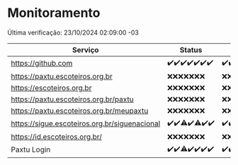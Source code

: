 # Monitoramento

Última verificação: 23/10/2024 02:09:00 -03

|Serviço|Status|Últimas 24h|
|---|---|---|
|https://github.com|<span title="2024-10-16: OK=23">✔️</span><span title="2024-10-17: OK=23">✔️</span><span title="2024-10-18: OK=23">✔️</span><span title="2024-10-19: OK=23">✔️</span><span title="2024-10-20: OK=23">✔️</span><span title="2024-10-21: OK=23">✔️</span><span title="2024-10-22: OK=5">✔️</span>|<span title="22/10/2024 03:12:00 -03 : 200">✔️</span><span title="22/10/2024 04:09:00 -03 : 200">✔️</span><span title="22/10/2024 05:11:00 -03 : 200">✔️</span><span title="22/10/2024 06:08:00 -03 : 200">✔️</span><span title="22/10/2024 07:08:00 -03 : 200">✔️</span><span title="22/10/2024 08:07:00 -03 : 200">✔️</span><span title="22/10/2024 09:15:00 -03 : 200">✔️</span><span title="22/10/2024 10:18:00 -03 : 200">✔️</span><span title="22/10/2024 11:08:00 -03 : 200">✔️</span><span title="22/10/2024 12:08:00 -03 : 200">✔️</span><span title="22/10/2024 13:10:00 -03 : 200">✔️</span><span title="22/10/2024 14:07:00 -03 : 200">✔️</span><span title="22/10/2024 15:11:00 -03 : 200">✔️</span><span title="22/10/2024 16:07:00 -03 : 200">✔️</span><span title="22/10/2024 17:09:00 -03 : 200">✔️</span><span title="22/10/2024 18:07:00 -03 : 200">✔️</span><span title="22/10/2024 19:08:00 -03 : 200">✔️</span><span title="22/10/2024 20:09:00 -03 : 200">✔️</span><span title="22/10/2024 21:39:00 -03 : 200">✔️</span><span title="22/10/2024 23:10:00 -03 : 200">✔️</span><span title="23/10/2024 00:14:00 -03 : 200">✔️</span><span title="23/10/2024 01:10:00 -03 : 200">✔️</span><span title="23/10/2024 02:08:00 -03 : 200">✔️</span>|
|https://paxtu.escoteiros.org.br|<span title="2024-10-16: Falhas=23">❌</span><span title="2024-10-17: Falhas=23">❌</span><span title="2024-10-18: Falhas=23">❌</span><span title="2024-10-19: Falhas=23">❌</span><span title="2024-10-20: Falhas=23">❌</span><span title="2024-10-21: Falhas=23">❌</span><span title="2024-10-22: Falhas=5">❌</span>|<span title="22/10/2024 03:12:00 -03 : 403">❌</span><span title="22/10/2024 04:09:00 -03 : 403">❌</span><span title="22/10/2024 05:11:00 -03 : 403">❌</span><span title="22/10/2024 06:08:00 -03 : 403">❌</span><span title="22/10/2024 07:08:00 -03 : 403">❌</span><span title="22/10/2024 08:07:00 -03 : 403">❌</span><span title="22/10/2024 09:15:00 -03 : 403">❌</span><span title="22/10/2024 10:18:00 -03 : 403">❌</span><span title="22/10/2024 11:08:00 -03 : 403">❌</span><span title="22/10/2024 12:08:00 -03 : 403">❌</span><span title="22/10/2024 13:10:00 -03 : 403">❌</span><span title="22/10/2024 14:07:00 -03 : 403">❌</span><span title="22/10/2024 15:11:00 -03 : 403">❌</span><span title="22/10/2024 16:07:00 -03 : 403">❌</span><span title="22/10/2024 17:09:00 -03 : 403">❌</span><span title="22/10/2024 18:07:00 -03 : 403">❌</span><span title="22/10/2024 19:08:00 -03 : 403">❌</span><span title="22/10/2024 20:09:00 -03 : 403">❌</span><span title="22/10/2024 21:39:00 -03 : 403">❌</span><span title="22/10/2024 23:10:00 -03 : 403">❌</span><span title="23/10/2024 00:14:00 -03 : 403">❌</span><span title="23/10/2024 01:10:00 -03 : 403">❌</span><span title="23/10/2024 02:09:00 -03 : 403">❌</span>|
|https://escoteiros.org.br|<span title="2024-10-16: Falhas=23">❌</span><span title="2024-10-17: Falhas=23">❌</span><span title="2024-10-18: Falhas=23">❌</span><span title="2024-10-19: Falhas=23">❌</span><span title="2024-10-20: Falhas=23">❌</span><span title="2024-10-21: Falhas=23">❌</span><span title="2024-10-22: Falhas=5">❌</span>|<span title="22/10/2024 03:12:00 -03 : 403">❌</span><span title="22/10/2024 04:09:00 -03 : 403">❌</span><span title="22/10/2024 05:11:00 -03 : 403">❌</span><span title="22/10/2024 06:08:00 -03 : 403">❌</span><span title="22/10/2024 07:08:00 -03 : 403">❌</span><span title="22/10/2024 08:07:00 -03 : 403">❌</span><span title="22/10/2024 09:15:00 -03 : 403">❌</span><span title="22/10/2024 10:18:00 -03 : 403">❌</span><span title="22/10/2024 11:08:00 -03 : 403">❌</span><span title="22/10/2024 12:08:00 -03 : 403">❌</span><span title="22/10/2024 13:10:00 -03 : 403">❌</span><span title="22/10/2024 14:07:00 -03 : 403">❌</span><span title="22/10/2024 15:11:00 -03 : 403">❌</span><span title="22/10/2024 16:07:00 -03 : 403">❌</span><span title="22/10/2024 17:09:00 -03 : 403">❌</span><span title="22/10/2024 18:07:00 -03 : 403">❌</span><span title="22/10/2024 19:08:00 -03 : 403">❌</span><span title="22/10/2024 20:09:00 -03 : 403">❌</span><span title="22/10/2024 21:39:00 -03 : 403">❌</span><span title="22/10/2024 23:10:00 -03 : 403">❌</span><span title="23/10/2024 00:14:00 -03 : 403">❌</span><span title="23/10/2024 01:10:00 -03 : 403">❌</span><span title="23/10/2024 02:09:00 -03 : 403">❌</span>|
|https://paxtu.escoteiros.org.br/paxtu|<span title="2024-10-16: Falhas=23">❌</span><span title="2024-10-17: Falhas=23">❌</span><span title="2024-10-18: Falhas=23">❌</span><span title="2024-10-19: Falhas=23">❌</span><span title="2024-10-20: Falhas=23">❌</span><span title="2024-10-21: Falhas=23">❌</span><span title="2024-10-22: Falhas=5">❌</span>|<span title="22/10/2024 03:12:00 -03 : 403">❌</span><span title="22/10/2024 04:09:00 -03 : 403">❌</span><span title="22/10/2024 05:11:00 -03 : 403">❌</span><span title="22/10/2024 06:08:00 -03 : 403">❌</span><span title="22/10/2024 07:08:00 -03 : 403">❌</span><span title="22/10/2024 08:07:00 -03 : 403">❌</span><span title="22/10/2024 09:15:00 -03 : 403">❌</span><span title="22/10/2024 10:18:00 -03 : 403">❌</span><span title="22/10/2024 11:08:00 -03 : 403">❌</span><span title="22/10/2024 12:08:00 -03 : 403">❌</span><span title="22/10/2024 13:10:00 -03 : 403">❌</span><span title="22/10/2024 14:07:00 -03 : 403">❌</span><span title="22/10/2024 15:11:00 -03 : 403">❌</span><span title="22/10/2024 16:07:00 -03 : 403">❌</span><span title="22/10/2024 17:09:00 -03 : 403">❌</span><span title="22/10/2024 18:07:00 -03 : 403">❌</span><span title="22/10/2024 19:08:00 -03 : 403">❌</span><span title="22/10/2024 20:09:00 -03 : 403">❌</span><span title="22/10/2024 21:39:00 -03 : 403">❌</span><span title="22/10/2024 23:11:00 -03 : 403">❌</span><span title="23/10/2024 00:14:00 -03 : 403">❌</span><span title="23/10/2024 01:10:00 -03 : 403">❌</span><span title="23/10/2024 02:09:00 -03 : 403">❌</span>|
|https://paxtu.escoteiros.org.br/meupaxtu|<span title="2024-10-16: Falhas=23">❌</span><span title="2024-10-17: Falhas=23">❌</span><span title="2024-10-18: Falhas=23">❌</span><span title="2024-10-19: Falhas=23">❌</span><span title="2024-10-20: Falhas=23">❌</span><span title="2024-10-21: Falhas=23">❌</span><span title="2024-10-22: Falhas=5">❌</span>|<span title="22/10/2024 03:12:00 -03 : 403">❌</span><span title="22/10/2024 04:09:00 -03 : 403">❌</span><span title="22/10/2024 05:11:00 -03 : 403">❌</span><span title="22/10/2024 06:08:00 -03 : 403">❌</span><span title="22/10/2024 07:08:00 -03 : 403">❌</span><span title="22/10/2024 08:07:00 -03 : 403">❌</span><span title="22/10/2024 09:15:00 -03 : 403">❌</span><span title="22/10/2024 10:18:00 -03 : 403">❌</span><span title="22/10/2024 11:08:00 -03 : 403">❌</span><span title="22/10/2024 12:08:00 -03 : 403">❌</span><span title="22/10/2024 13:10:00 -03 : 403">❌</span><span title="22/10/2024 14:07:00 -03 : 403">❌</span><span title="22/10/2024 15:11:00 -03 : 403">❌</span><span title="22/10/2024 16:07:00 -03 : 403">❌</span><span title="22/10/2024 17:09:00 -03 : 403">❌</span><span title="22/10/2024 18:07:00 -03 : 403">❌</span><span title="22/10/2024 19:08:00 -03 : 403">❌</span><span title="22/10/2024 20:09:00 -03 : 403">❌</span><span title="22/10/2024 21:39:00 -03 : 403">❌</span><span title="22/10/2024 23:11:00 -03 : 403">❌</span><span title="23/10/2024 00:14:00 -03 : 403">❌</span><span title="23/10/2024 01:10:00 -03 : 403">❌</span><span title="23/10/2024 02:09:00 -03 : 403">❌</span>|
|https://sigue.escoteiros.org.br/siguenacional|<span title="2024-10-16: OK=23">✔️</span><span title="2024-10-17: OK=23">✔️</span><span title="2024-10-18: OK=18, Falhas=5">⚠️</span><span title="2024-10-19: OK=23">✔️</span><span title="2024-10-20: OK=22, Falhas=1">⚠️</span><span title="2024-10-21: OK=23">✔️</span><span title="2024-10-22: OK=5">✔️</span>|<span title="22/10/2024 03:12:00 -03 : 200">✔️</span><span title="22/10/2024 04:09:00 -03 : 200">✔️</span><span title="22/10/2024 05:11:00 -03 : 200">✔️</span><span title="22/10/2024 06:08:00 -03 : 200">✔️</span><span title="22/10/2024 07:08:00 -03 : 200">✔️</span><span title="22/10/2024 08:07:00 -03 : 200">✔️</span><span title="22/10/2024 09:15:00 -03 : 200">✔️</span><span title="22/10/2024 10:18:00 -03 : 200">✔️</span><span title="22/10/2024 11:08:00 -03 : 200">✔️</span><span title="22/10/2024 12:08:00 -03 : 200">✔️</span><span title="22/10/2024 13:10:00 -03 : 200">✔️</span><span title="22/10/2024 14:07:00 -03 : 200">✔️</span><span title="22/10/2024 15:11:00 -03 : 200">✔️</span><span title="22/10/2024 16:07:00 -03 : 200">✔️</span><span title="22/10/2024 17:09:00 -03 : 200">✔️</span><span title="22/10/2024 18:07:00 -03 : 200">✔️</span><span title="22/10/2024 19:08:00 -03 : 200">✔️</span><span title="22/10/2024 20:09:00 -03 : 200">✔️</span><span title="22/10/2024 21:39:00 -03 : 200">✔️</span><span title="22/10/2024 23:11:00 -03 : 200">✔️</span><span title="23/10/2024 00:14:00 -03 : 200">✔️</span><span title="23/10/2024 01:10:00 -03 : 200">✔️</span><span title="23/10/2024 02:09:00 -03 : 200">✔️</span>|
|https://id.escoteiros.org.br/|<span title="2024-10-16: Falhas=23">❌</span><span title="2024-10-17: Falhas=23">❌</span><span title="2024-10-18: Falhas=23">❌</span><span title="2024-10-19: Falhas=23">❌</span><span title="2024-10-20: Falhas=23">❌</span><span title="2024-10-21: Falhas=23">❌</span><span title="2024-10-22: Falhas=5">❌</span>|<span title="22/10/2024 03:12:00 -03 : 403">❌</span><span title="22/10/2024 04:09:00 -03 : 403">❌</span><span title="22/10/2024 05:11:00 -03 : 403">❌</span><span title="22/10/2024 06:08:00 -03 : 403">❌</span><span title="22/10/2024 07:08:00 -03 : 403">❌</span><span title="22/10/2024 08:07:00 -03 : 403">❌</span><span title="22/10/2024 09:15:00 -03 : 403">❌</span><span title="22/10/2024 10:18:00 -03 : 403">❌</span><span title="22/10/2024 11:08:00 -03 : 403">❌</span><span title="22/10/2024 12:08:00 -03 : 403">❌</span><span title="22/10/2024 13:10:00 -03 : 403">❌</span><span title="22/10/2024 14:07:00 -03 : 403">❌</span><span title="22/10/2024 15:11:00 -03 : 403">❌</span><span title="22/10/2024 16:07:00 -03 : 403">❌</span><span title="22/10/2024 17:09:00 -03 : 403">❌</span><span title="22/10/2024 18:07:00 -03 : 403">❌</span><span title="22/10/2024 19:08:00 -03 : 403">❌</span><span title="22/10/2024 20:09:00 -03 : 403">❌</span><span title="22/10/2024 21:39:00 -03 : 403">❌</span><span title="22/10/2024 23:11:00 -03 : 403">❌</span><span title="23/10/2024 00:14:00 -03 : 403">❌</span><span title="23/10/2024 01:10:00 -03 : 403">❌</span><span title="23/10/2024 02:09:00 -03 : 403">❌</span>|
|Paxtu Login|<span title="2024-10-16: OK=23">✔️</span><span title="2024-10-17: OK=23">✔️</span><span title="2024-10-18: OK=21, Falhas=2">⚠️</span><span title="2024-10-19: OK=23">✔️</span><span title="2024-10-20: OK=23">✔️</span><span title="2024-10-21: OK=23">✔️</span><span title="2024-10-22: OK=5">✔️</span>|<span title="22/10/2024 03:12:00 -03 : 200">✔️</span><span title="22/10/2024 04:09:00 -03 : 200">✔️</span><span title="22/10/2024 05:11:00 -03 : 200">✔️</span><span title="22/10/2024 06:08:00 -03 : 200">✔️</span><span title="22/10/2024 07:08:00 -03 : 200">✔️</span><span title="22/10/2024 08:07:00 -03 : 200">✔️</span><span title="22/10/2024 09:15:00 -03 : 200">✔️</span><span title="22/10/2024 10:18:00 -03 : 200">✔️</span><span title="22/10/2024 11:08:00 -03 : 200">✔️</span><span title="22/10/2024 12:08:00 -03 : 200">✔️</span><span title="22/10/2024 13:10:00 -03 : 200">✔️</span><span title="22/10/2024 14:07:00 -03 : 200">✔️</span><span title="22/10/2024 15:11:00 -03 : 200">✔️</span><span title="22/10/2024 16:07:00 -03 : 200">✔️</span><span title="22/10/2024 17:09:00 -03 : 200">✔️</span><span title="22/10/2024 18:07:00 -03 : 200">✔️</span><span title="22/10/2024 19:08:00 -03 : 200">✔️</span><span title="22/10/2024 20:09:00 -03 : 200">✔️</span><span title="22/10/2024 21:39:00 -03 : 200">✔️</span><span title="22/10/2024 23:11:00 -03 : 200">✔️</span><span title="23/10/2024 00:14:00 -03 : 200">✔️</span><span title="23/10/2024 01:10:00 -03 : 200">✔️</span><span title="23/10/2024 02:09:00 -03 : 200">✔️</span>|
